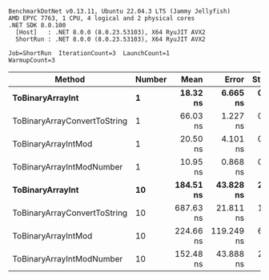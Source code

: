 ```

BenchmarkDotNet v0.13.11, Ubuntu 22.04.3 LTS (Jammy Jellyfish)
AMD EPYC 7763, 1 CPU, 4 logical and 2 physical cores
.NET SDK 8.0.100
  [Host]   : .NET 8.0.0 (8.0.23.53103), X64 RyuJIT AVX2
  ShortRun : .NET 8.0.0 (8.0.23.53103), X64 RyuJIT AVX2

Job=ShortRun  IterationCount=3  LaunchCount=1  
WarmupCount=3  

```
| Method                       | Number | Mean      | Error      | StdDev   | Min       | Max       | Gen0   | Allocated |
|----------------------------- |------- |----------:|-----------:|---------:|----------:|----------:|-------:|----------:|
| **ToBinaryArrayInt**             | **1**      |  **18.32 ns** |   **6.665 ns** | **0.365 ns** |  **17.92 ns** |  **18.64 ns** | **0.0004** |      **32 B** |
| ToBinaryArrayConvertToString | 1      |  66.03 ns |   1.227 ns | 0.067 ns |  65.99 ns |  66.11 ns | 0.0011 |      96 B |
| ToBinaryArrayIntMod          | 1      |  20.50 ns |   4.101 ns | 0.225 ns |  20.30 ns |  20.74 ns | 0.0004 |      32 B |
| ToBinaryArrayIntModNumber    | 1      |  10.95 ns |   0.868 ns | 0.048 ns |  10.89 ns |  10.98 ns | 0.0004 |      32 B |
| **ToBinaryArrayInt**             | **10**     | **184.51 ns** |  **43.828 ns** | **2.402 ns** | **181.78 ns** | **186.30 ns** | **0.0038** |     **320 B** |
| ToBinaryArrayConvertToString | 10     | 687.63 ns |  21.811 ns | 1.196 ns | 686.29 ns | 688.59 ns | 0.0114 |    1024 B |
| ToBinaryArrayIntMod          | 10     | 224.66 ns | 119.249 ns | 6.536 ns | 220.62 ns | 232.20 ns | 0.0038 |     320 B |
| ToBinaryArrayIntModNumber    | 10     | 152.48 ns |  43.888 ns | 2.406 ns | 150.67 ns | 155.21 ns | 0.0038 |     320 B |
